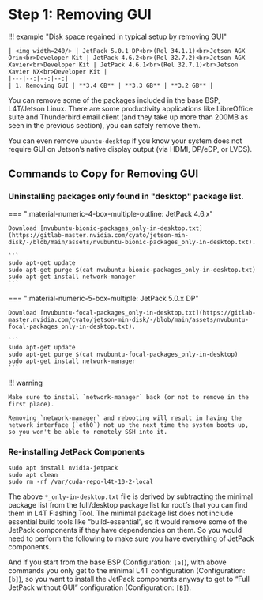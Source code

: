 # Step 1: Removing GUI

!!! example "Disk space regained in typical setup by removing GUI"

    | <img width=240/> | JetPack 5.0.1 DP<br>(Rel 34.1.1)<br>Jetson AGX Orin<br>Developer Kit | JetPack 4.6.2<br>(Rel 32.7.2)<br>Jetson AGX Xavier<br>Developer Kit | JetPack 4.6.1<br>(Rel 32.7.1)<br>Jetson Xavier NX<br>Developer Kit |
    |---|--:|--:|--:|
    | 1. Removing GUI | **3.4 GB** | **3.3 GB** | **3.2 GB** |

You can remove some of the packages included in the base BSP, L4T/Jetson Linux. There are some productivity applications like LibreOffice suite and Thunderbird email client (and they take up more than 200MB as seen in the previous section), you can safely remove them. 

You can even remove `ubuntu-desktop` if you know your system does not require GUI on Jetson’s native display output (via HDMI, DP/eDP, or LVDS).

## Commands to Copy for Removing GUI

### Uninstalling packages only found in "desktop" package list.

=== ":material-numeric-4-box-multiple-outline: JetPack 4.6.x"

    Download [nvubuntu-bionic-packages_only-in-desktop.txt](https://gitlab-master.nvidia.com/cyato/jetson-min-disk/-/blob/main/assets/nvubuntu-bionic-packages_only-in-desktop.txt).

    ```
    sudo apt-get update
    sudo apt-get purge $(cat nvubuntu-bionic-packages_only-in-desktop.txt) 
    sudo apt-get install network-manager
    ```

=== ":material-numeric-5-box-multiple: JetPack 5.0.x DP"

    Download [nvubuntu-focal-packages_only-in-desktop.txt](https://gitlab-master.nvidia.com/cyato/jetson-min-disk/-/blob/main/assets/nvubuntu-focal-packages_only-in-desktop.txt).

    ```
    sudo apt-get update
    sudo apt-get purge $(cat nvubuntu-focal-packages_only-in-desktop)
    sudo apt-get install network-manager
    ```

!!! warning 

    Make sure to install `network-manager` back (or not to remove in the first place).

    Removing `network-manager` and rebooting will result in having the network interface (`eth0`) not up the next time the system boots up, so you won't be able to remotely SSH into it.


### Re-installing JetPack Components

```
sudo apt install nvidia-jetpack
sudo apt clean
sudo rm -rf /var/cuda-repo-l4t-10-2-local
```

The above `*_only-in-desktop.txt` file is derived by subtracting the minimal package list from the full/desktop package list for rootfs that you can find them in L4T Flashing Tool. The minimal package list does not include essential build tools like “build-essential”, so it would remove some of the JetPack components if they have dependencies on them. 
So you would need to perform the following to make sure you have everything of JetPack components.

And if you start from the base BSP (Configuration: `[a]`), with above commands you only get to the minimal L4T configuration (Configuration: `[b]`), so you want to install the JetPack components anyway to get to “Full JetPack without GUI” configuration (Configuration: `[B]`).

